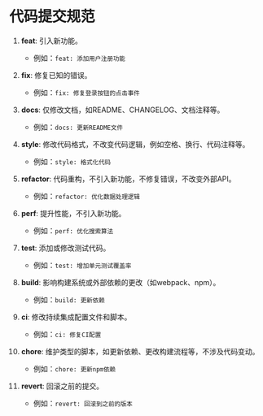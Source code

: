 # 代码提交规范

1. **feat**: 引入新功能。
   - 例如：`feat: 添加用户注册功能`

2. **fix**: 修复已知的错误。
   - 例如：`fix: 修复登录按钮的点击事件`

3. **docs**: 仅修改文档，如README、CHANGELOG、文档注释等。
   - 例如：`docs: 更新README文件`

4. **style**: 修改代码格式，不改变代码逻辑，例如空格、换行、代码注释等。
   - 例如：`style: 格式化代码`

5. **refactor**: 代码重构，不引入新功能，不修复错误，不改变外部API。
   - 例如：`refactor: 优化数据处理逻辑`

6. **perf**: 提升性能，不引入新功能。
   - 例如：`perf: 优化搜索算法`

7. **test**: 添加或修改测试代码。
   - 例如：`test: 增加单元测试覆盖率`

8. **build**: 影响构建系统或外部依赖的更改（如webpack、npm）。
   - 例如：`build: 更新依赖`

9. **ci**: 修改持续集成配置文件和脚本。
   - 例如：`ci: 修复CI配置`

10. **chore**: 维护类型的脚本，如更新依赖、更改构建流程等，不涉及代码变动。
    - 例如：`chore: 更新npm依赖`

11. **revert**: 回滚之前的提交。
    - 例如：`revert: 回滚到之前的版本`

